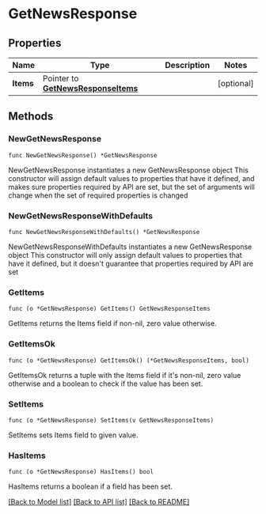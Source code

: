 # GetNewsResponse

## Properties

Name | Type | Description | Notes
------------ | ------------- | ------------- | -------------
**Items** | Pointer to [**GetNewsResponseItems**](GetNewsResponseItems.md) |  | [optional] 

## Methods

### NewGetNewsResponse

`func NewGetNewsResponse() *GetNewsResponse`

NewGetNewsResponse instantiates a new GetNewsResponse object
This constructor will assign default values to properties that have it defined,
and makes sure properties required by API are set, but the set of arguments
will change when the set of required properties is changed

### NewGetNewsResponseWithDefaults

`func NewGetNewsResponseWithDefaults() *GetNewsResponse`

NewGetNewsResponseWithDefaults instantiates a new GetNewsResponse object
This constructor will only assign default values to properties that have it defined,
but it doesn't guarantee that properties required by API are set

### GetItems

`func (o *GetNewsResponse) GetItems() GetNewsResponseItems`

GetItems returns the Items field if non-nil, zero value otherwise.

### GetItemsOk

`func (o *GetNewsResponse) GetItemsOk() (*GetNewsResponseItems, bool)`

GetItemsOk returns a tuple with the Items field if it's non-nil, zero value otherwise
and a boolean to check if the value has been set.

### SetItems

`func (o *GetNewsResponse) SetItems(v GetNewsResponseItems)`

SetItems sets Items field to given value.

### HasItems

`func (o *GetNewsResponse) HasItems() bool`

HasItems returns a boolean if a field has been set.


[[Back to Model list]](../README.md#documentation-for-models) [[Back to API list]](../README.md#documentation-for-api-endpoints) [[Back to README]](../README.md)


